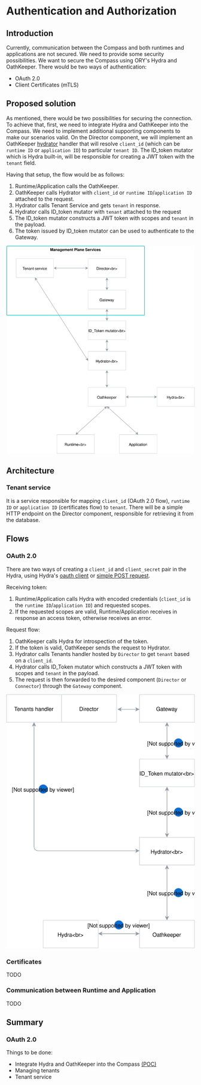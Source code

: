 # Authentication and Authorization

## Introduction
Currently, communication between the Compass and both runtimes and applications are not secured. We need to provide some security possibilities.
We want to secure the Compass using ORY's Hydra and OathKeeper. There would be two ways of authentication:
 - OAuth 2.0 
 - Client Certificates (mTLS)

## Proposed solution
As mentioned, there would be two possibilities for securing the connection. To achieve that, first, we need to integrate Hydra and OathKeeper into the Compass. We need to implement additional supporting components to make our scenarios valid. On the Director component, we will implement an OathKeeper [hydrator](https://github.com/ory/docs/blob/525608c65694539384b785355d293bc0ad00da27/docs/oathkeeper/pipeline/mutator.md#hydrator) handler that will resolve `client_id` (which can be `runtime ID` or `application ID`) to particular `tenant ID`. The ID_token mutator which is Hydra built-in, will be responsible for creating a JWT token with the `tenant` field.

Having that setup, the flow would be as follows: 

1. Runtime/Application calls the OathKeeper.
2. OathKeeper calls Hydrator with `client_id` or `runtime ID`/`application ID` attached to the request.
3. Hydrator calls Tenant Service and gets `tenant` in response.
4. Hydrator calls ID_token mutator with `tenant` attached to the request
5. The ID_token mutator constructs a JWT token with scopes and `tenant` in the payload.
6. The token issued by ID_token mutator can be used to authenticate to the Gateway.

![Auth](./assets/compass-auth.svg)

## Architecture

### Tenant service
It is a service responsible for mapping `client_id` (OAuth 2.0 flow), `runtime ID` or `application ID` (certificates flow) to `tenant`. There will be a simple HTTP endpoint on the Director component, responsible for retrieving it from the database. 

## Flows

### OAuth 2.0
There are two ways of creating a `client_id` and `client_secret` pair in the Hydra, using Hydra's [oauth client](https://github.com/kyma-project/kyma/blob/ab3d8878d013f8cc34c3f549dfa2f50f06502f14/docs/security/03-06-oauth2-server.md#register-an-oauth2-client) or [simple POST request](https://github.com/kyma-incubator/examples/tree/master/ory-hydra/scenarios/client-credentials#setup-an-oauth2-client).

Receiving token:
1. Runtime/Application calls Hydra with encoded credentials (`client_id` is the `runtime ID`/`application ID`) and requested scopes.
2. If the requested scopes are valid, Runtime/Application receives in response an access token, otherwise receives an error.

Request flow:
1. OathKeeper calls Hydra for introspection of the token.
2. If the token is valid, OathKeeper sends the request to Hydrator. 
3. Hydrator calls Tenants handler hosted by `Director` to get `tenant` based on a `client_id`.
4. Hydrator calls ID_Token mutator which constructs a JWT token with scopes and `tenant` in the payload.
5. The request is then forwarded to the desired component (`Director` or `Connector`) through the `Gateway` component.
 
![Auth](./assets/oauth2-diagram.svg)

### Certificates
TODO

### Communication between Runtime and Application
TODO

## Summary

### OAuth 2.0
Things to be done: 
- Integrate Hydra and OathKeeper into the Compass [(POC)](https://github.com/kyma-incubator/compass/issues/290)
- Managing tenants
- Tenant service
